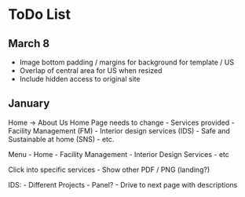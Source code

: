 # ToDo List

## March 8

- Image bottom padding / margins for background for template / US
- Overlap of central area for US when resized
- Include hidden access to original site

## January

Home -> About Us
Home Page needs to change
	- Services provided
    	- Facility Management (FM)
    	- Interior design services (IDS)
    	- Safe and Sustainable at home (SNS)
    	- etc.

Menu
	- Home
	- Facility Management
	- Interior Design Services
	- etc

Click into specific services
	- Show other PDF / PNG (landing?)
  
IDS:
	- Different Projects
	- Panel?
    	- Drive to next page with descriptions

